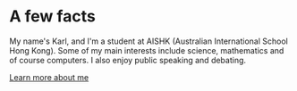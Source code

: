 ---
---

<div class="jumbotron">
  <h1>A few facts</h1>
  <p class="lead">
  My name's Karl, and I'm a student at AISHK (Australian International School Hong Kong). Some of my main interests include science, mathematics and of course computers. I also enjoy public speaking and debating.
  </p>
  <p><a class="btn btn-lg btn-success" href="{{ site.baseurl }}about.html" role="button">Learn more about me</a></p>
</div>